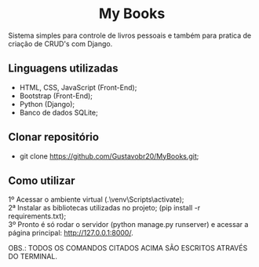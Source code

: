 <h1><center>My Books</h1>

Sistema simples para controle de livros pessoais e também para pratica de criação de CRUD's com Django.

<h2>Linguagens utilizadas</h2>

* HTML, CSS, JavaScript (Front-End);
* Bootstrap (Front-End);
* Python (Django);
* Banco de dados SQLite;

<h2>Clonar repositório</h2>

* git clone https://github.com/Gustavobr20/MyBooks.git;

<h2>Como utilizar</h2>

1º Acessar o ambiente virtual (.\venv\Scripts\activate);<br>
2ª Instalar as bibliotecas utilizadas no projeto; (pip install -r requirements.txt);<br>
3º Pronto é só rodar o servidor (python manage.py runserver) e acessar a página principal: http://127.0.0.1:8000/.

OBS.: TODOS OS COMANDOS CITADOS ACIMA SÃO ESCRITOS ATRAVÉS DO TERMINAL.